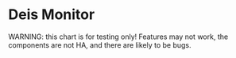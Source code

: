 # Deis Monitor

WARNING: this chart is for testing only! Features may not work, the
components are not HA, and there are likely to be bugs.
